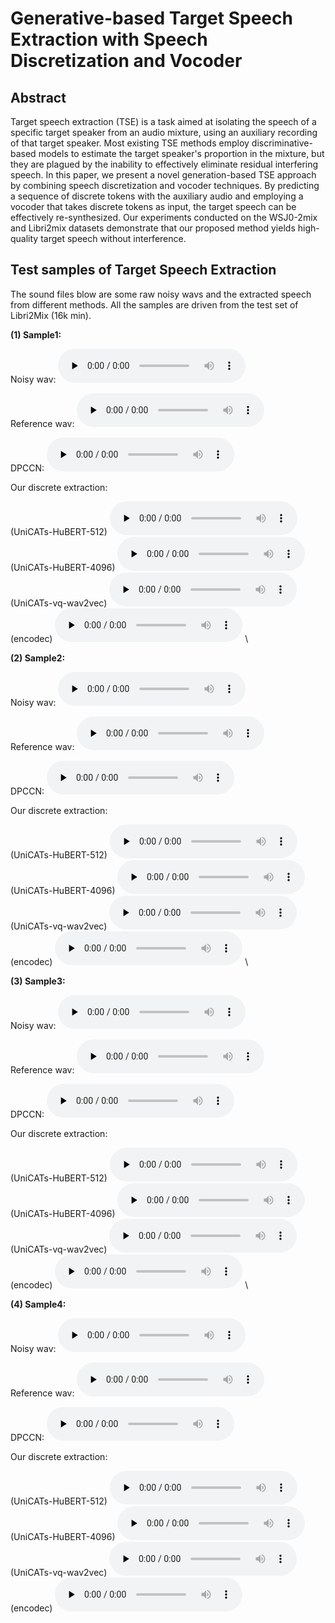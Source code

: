 # Generative-based Target Speech Extraction with Speech Discretization and Vocoder
## Abstract
Target speech extraction (TSE) is a task aimed at isolating the speech of a specific target speaker from an audio mixture, using an auxiliary recording of that target speaker. 
Most existing TSE methods employ discriminative-based models to estimate the target speaker's proportion in the mixture, but they are plagued by the inability to effectively eliminate residual interfering speech. 
In this paper, we present a novel generation-based TSE approach by combining speech discretization and vocoder techniques. 
By predicting a sequence of discrete tokens with the auxiliary audio and employing a vocoder that takes discrete tokens as input, the target speech can be effectively re-synthesized.
Our experiments conducted on the WSJ0-2mix and Libri2mix datasets demonstrate that our proposed method yields high-quality target speech without interference.


## Test samples of Target Speech Extraction 
The sound files blow are some raw noisy wavs and the extracted speech from different methods.
All the samples are driven from the test set of Libri2Mix (16k min).

**(1) Sample1:**

Noisy wav:
<audio id="audio" controls="" preload="none">
<source id="wav" src="https://github.com/earthmanylf/DiscreteTSE/blob/main/wavs/sample1-noisy.wav?raw=true"></audio>

Reference wav:
<audio id="audio" controls="" preload="none">
<source id="wav" src="https://github.com/earthmanylf/DiscreteTSE/blob/main/wavs/sample1-ref.wav?raw=true"></audio>

DPCCN:
<audio id="audio" controls="" preload="none">
<source id="wav" src="https://github.com/earthmanylf/DiscreteTSE/blob/main/wavs/sample1-dpccn.wav?raw=true"></audio>

Our discrete extraction:

(UniCATs-HuBERT-512)
<audio id="audio" controls="" preload="none">
<source id="wav" src="https://github.com/earthmanylf/DiscreteTSE/blob/main/wavs/sample1-hubert512.wav?raw=true"></audio>
(UniCATs-HuBERT-4096)
<audio id="audio" controls="" preload="none">
<source id="wav" src="https://github.com/earthmanylf/DiscreteTSE/blob/main/wavs/sample1-hubert4096.wav?raw=true"></audio>
(UniCATs-vq-wav2vec)
<audio id="audio" controls="" preload="none">
<source id="wav" src="https://github.com/earthmanylf/DiscreteTSE/blob/main/wavs/sample1-vq.wav?raw=true"></audio>
(encodec)
<audio id="audio" controls="" preload="none">
<source id="wav" src="https://github.com/earthmanylf/DiscreteTSE/blob/main/wavs/sample1-enc.wav?raw=true"></audio>
\\

**(2) Sample2:**

Noisy wav:
<audio id="audio" controls="" preload="none">
<source id="wav" src="https://github.com/earthmanylf/DiscreteTSE/blob/main/wavs/sample3-noisy.wav?raw=true"></audio>

Reference wav:
<audio id="audio" controls="" preload="none">
<source id="wav" src="https://github.com/earthmanylf/DiscreteTSE/blob/main/wavs/sample3-ref.wav?raw=true"></audio>

DPCCN:
<audio id="audio" controls="" preload="none">
<source id="wav" src="https://github.com/earthmanylf/DiscreteTSE/blob/main/wavs/sample3-dpccn.wav?raw=true"></audio>

Our discrete extraction:

(UniCATs-HuBERT-512)
<audio id="audio" controls="" preload="none">
<source id="wav" src="https://github.com/earthmanylf/DiscreteTSE/blob/main/wavs/sample3-hubert512.wav?raw=true"></audio>
(UniCATs-HuBERT-4096)
<audio id="audio" controls="" preload="none">
<source id="wav" src="https://github.com/earthmanylf/DiscreteTSE/blob/main/wavs/sample3-hubert4096.wav?raw=true"></audio>
(UniCATs-vq-wav2vec)
<audio id="audio" controls="" preload="none">
<source id="wav" src="https://github.com/earthmanylf/DiscreteTSE/blob/main/wavs/sample3-vq.wav?raw=true"></audio>
(encodec)
<audio id="audio" controls="" preload="none">
<source id="wav" src="https://github.com/earthmanylf/DiscreteTSE/blob/main/wavs/sample3-enc.wav?raw=true"></audio>
\\

**(3) Sample3:**

Noisy wav:
<audio id="audio" controls="" preload="none">
<source id="wav" src="https://github.com/earthmanylf/DiscreteTSE/blob/main/wavs/sample4-noisy.wav?raw=true"></audio>

Reference wav:
<audio id="audio" controls="" preload="none">
<source id="wav" src="https://github.com/earthmanylf/DiscreteTSE/blob/main/wavs/sample4-ref.wav?raw=true"></audio>

DPCCN:
<audio id="audio" controls="" preload="none">
<source id="wav" src="https://github.com/earthmanylf/DiscreteTSE/blob/main/wavs/sample4-dpccn.wav?raw=true"></audio>

Our discrete extraction:

(UniCATs-HuBERT-512)
<audio id="audio" controls="" preload="none">
<source id="wav" src="https://github.com/earthmanylf/DiscreteTSE/blob/main/wavs/sample4-hubert512.wav?raw=true"></audio>
(UniCATs-HuBERT-4096)
<audio id="audio" controls="" preload="none">
<source id="wav" src="https://github.com/earthmanylf/DiscreteTSE/blob/main/wavs/sample4-hubert4096.wav?raw=true"></audio>
(UniCATs-vq-wav2vec)
<audio id="audio" controls="" preload="none">
<source id="wav" src="https://github.com/earthmanylf/DiscreteTSE/blob/main/wavs/sample4-vq.wav?raw=true"></audio>
(encodec)
<audio id="audio" controls="" preload="none">
<source id="wav" src="https://github.com/earthmanylf/DiscreteTSE/blob/main/wavs/sample4-enc.wav?raw=true"></audio>
\\

**(4) Sample4:**

Noisy wav:
<audio id="audio" controls="" preload="none">
<source id="wav" src="https://github.com/earthmanylf/DiscreteTSE/blob/main/wavs/sample5-noisy.wav?raw=true"></audio>

Reference wav:
<audio id="audio" controls="" preload="none">
<source id="wav" src="https://github.com/earthmanylf/DiscreteTSE/blob/main/wavs/sample5-ref.wav?raw=true"></audio>

DPCCN:
<audio id="audio" controls="" preload="none">
<source id="wav" src="https://github.com/earthmanylf/DiscreteTSE/blob/main/wavs/sample5-dpccn.wav?raw=true"></audio>

Our discrete extraction:

(UniCATs-HuBERT-512)
<audio id="audio" controls="" preload="none">
<source id="wav" src="https://github.com/earthmanylf/DiscreteTSE/blob/main/wavs/sample5-hubert512.wav?raw=true"></audio>
(UniCATs-HuBERT-4096)
<audio id="audio" controls="" preload="none">
<source id="wav" src="https://github.com/earthmanylf/DiscreteTSE/blob/main/wavs/sample5-hubert4096.wav?raw=true"></audio>
(UniCATs-vq-wav2vec)
<audio id="audio" controls="" preload="none">
<source id="wav" src="https://github.com/earthmanylf/DiscreteTSE/blob/main/wavs/sample5-vq.wav?raw=true"></audio>
(encodec)
<audio id="audio" controls="" preload="none">
<source id="wav" src="https://github.com/earthmanylf/DiscreteTSE/blob/main/wavs/sample5-enc.wav?raw=true"></audio>
